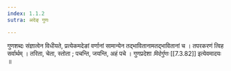 ```yaml
---
index: 1.1.2
sutra: अदेङ् गुणः

---
```

गुणशब्दः संज्ञात्वेन विधीयते, प्रत्येकमदेङां वर्णानां सामान्येन तद्भावितानामतद्भावितानां च । तपरकरणं त्विह सर्वार्थम् । तरिता, चेता, स्तोता ; पचन्ति, जयन्ति, अहं पचे । गुणप्रदेशा _मिदेर्गुणः_ [[7.3.82]] इत्येवमादयः ॥